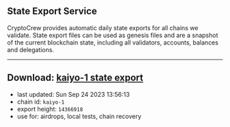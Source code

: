 ## State Export Service
CryptoCrew provides automatic daily state exports for all chains we validate. State export files can be used as genesis files and are a snapshot of the current blockchain state, including all validators, accounts, balances and delegations.

---
**Download: [kaiyo-1 state export](https://dl.ccvalidators.com/SERVICE/kujira/kaiyo-1_export_14366918.json)**
---

- last updated: Sun Sep 24 2023 13:56:13
- chain id: `kaiyo-1`
- export height: `14366918`
- use for: airdrops, local tests, chain recovery

